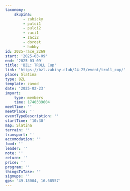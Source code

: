 ```yaml
---
taxonomy:
    skupina:
        - zabicky
        - pulci1
        - pulci2
        - zaci1
        - zaci2
        - dorost
        - hobby
id: 2025-race_2269
start: '2025-03-09'
end: '2025-03-09'
title: 'BZL: TROLL Cup'
link: 'https://bzl.zabiny.club/24-25/event/troll_cup/'
place: Slatina
type: BZL
template: zavod
date: '2025-02-23'
import:
    type: members
    time: 1740339604
meetTime: ''
meetPlace: ''
eventTypeDescription: ''
startTime: '10:30'
map: Slatina
terrain: ''
transport: ''
accomodation: ''
food: ''
leader: ''
note: ''
return: ''
price: ''
program: ''
thingsToTake: ''
signups: ''
gps: '49.18004, 16.68557'
---
```


